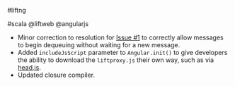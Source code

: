#liftng

#scala @liftweb @angularjs

* Minor correction to resolution for [Issue #1](https://github.com/joescii/lift-ng/issues/1) to correctly allow messages to begin dequeuing without waiting for a new message.
* Added `includeJsScript` parameter to `Angular.init()` to give developers the ability to download the `liftproxy.js` their own way, such as via [head.js](http://headjs.com/).
* Updated closure compiler. 